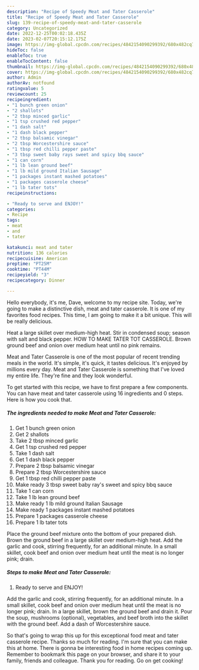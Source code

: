 ```yaml
---
description: "Recipe of Speedy Meat and Tater Casserole"
title: "Recipe of Speedy Meat and Tater Casserole"
slug: 139-recipe-of-speedy-meat-and-tater-casserole
category: Uncategorized
date: 2022-12-25T00:02:18.435Z
date: 2023-02-07T20:15:12.175Z
image: https://img-global.cpcdn.com/recipes/4842154090299392/680x482cq70/meat-and-tater-casserole-recipe-main-photo.jpg
hideToc: false
enableToc: true
enableTocContent: false
thumbnail: https://img-global.cpcdn.com/recipes/4842154090299392/680x482cq70/meat-and-tater-casserole-recipe-main-photo.jpg
cover: https://img-global.cpcdn.com/recipes/4842154090299392/680x482cq70/meat-and-tater-casserole-recipe-main-photo.jpg
author: Admin
authorAv: notfound
ratingvalue: 5
reviewcount: 25
recipeingredient:
- "1 bunch green onion"
- "2 shallots"
- "2 tbsp minced garlic"
- "1 tsp crushed red pepper"
- "1 dash salt"
- "1 dash black pepper"
- "2 tbsp balsamic vinegar"
- "2 tbsp Worcestershire sauce"
- "1 tbsp red chilli pepper paste"
- "3 tbsp sweet baby rays sweet and spicy bbq sauce"
- "1 can corn"
- "1 lb lean ground beef"
- "1 lb mild ground Italian Sausage"
- "1 packages instant mashed potatoes"
- "1 packages casserole cheese"
- "1 lb tater tots"
recipeinstructions:

- "Ready to serve and ENJOY!"
categories:
- Recipe
tags:
- meat
- and
- tater

katakunci: meat and tater 
nutrition: 136 calories
recipecuisine: American
preptime: "PT25M"
cooktime: "PT44M"
recipeyield: "3"
recipecategory: Dinner

---
```



Hello everybody, it's me, Dave, welcome to my recipe site. Today, we're going to make a distinctive dish, meat and tater casserole. It is one of my favorites food recipes. This time, I am going to make it a bit unique. This will be really delicious.

Heat a large skillet over medium-high heat. Stir in condensed soup; season with salt and black pepper. HOW TO MAKE TATER TOT CASSEROLE. Brown ground beef and onion over medium heat until no pink remains.

Meat and Tater Casserole is one of the most popular of recent trending meals in the world. It's simple, it's quick, it tastes delicious. It's enjoyed by millions every day. Meat and Tater Casserole is something that I've loved my entire life. They're fine and they look wonderful.


To get started with this recipe, we have to first prepare a few components. You can have meat and tater casserole using 16 ingredients and 0 steps. Here is how you cook that.

<!--inarticleads1-->

##### The ingredients needed to make Meat and Tater Casserole:

1. Get 1 bunch green onion
1. Get 2 shallots
1. Take 2 tbsp minced garlic
1. Get 1 tsp crushed red pepper
1. Take 1 dash salt
1. Get 1 dash black pepper
1. Prepare 2 tbsp balsamic vinegar
1. Prepare 2 tbsp Worcestershire sauce
1. Get 1 tbsp red chilli pepper paste
1. Make ready 3 tbsp sweet baby ray&#39;s sweet and spicy bbq sauce
1. Take 1 can corn
1. Take 1 lb lean ground beef
1. Make ready 1 lb mild ground Italian Sausage
1. Make ready 1 packages instant mashed potatoes
1. Prepare 1 packages casserole cheese
1. Prepare 1 lb tater tots


Place the ground beef mixture onto the bottom of your prepared dish. Brown the ground beef in a large skillet over medium-high heat. Add the garlic and cook, stirring frequently, for an additional minute. In a small skillet, cook beef and onion over medium heat until the meat is no longer pink; drain. 

<!--inarticleads2-->

##### Steps to make Meat and Tater Casserole:


1. Ready to serve and ENJOY!

Add the garlic and cook, stirring frequently, for an additional minute. In a small skillet, cook beef and onion over medium heat until the meat is no longer pink; drain. In a large skillet, brown the ground beef and drain it. Pour the soup, mushrooms (optional), vegetables, and beef broth into the skillet with the ground beef. Add a dash of Worcestershire sauce. 

So that's going to wrap this up for this exceptional food meat and tater casserole recipe. Thanks so much for reading. I'm sure that you can make this at home. There is gonna be interesting food in home recipes coming up. Remember to bookmark this page on your browser, and share it to your family, friends and colleague. Thank you for reading. Go on get cooking!
